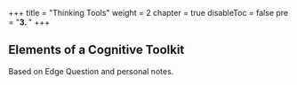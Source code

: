 +++
title = "Thinking Tools"
weight = 2
chapter = true
disableToc = false
pre = "<b>3. </b>"
+++

## Elements of a Cognitive Toolkit

Based on Edge Question and personal notes.
